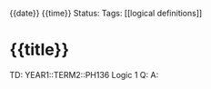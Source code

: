 {{date}} {{time}}
Status: 
Tags: [[logical definitions]]
# {{title}}

TD: YEAR1::TERM2::PH136 Logic 1
Q: 
A: 